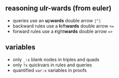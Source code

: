 ## reasoning ulr-wards (from euler)

- queries use an **u**p**wards** double arrow `|^|`
- backward rules use a **l**eft**wards** double arrow `<=`
- forward rules use a **r**ight**wards** double arrow `=>`

## variables

- only `_:x` blank nodes in triples and quads
- only `?x` quickvars in rules and queries
- quantified `var:x` variables in proofs
